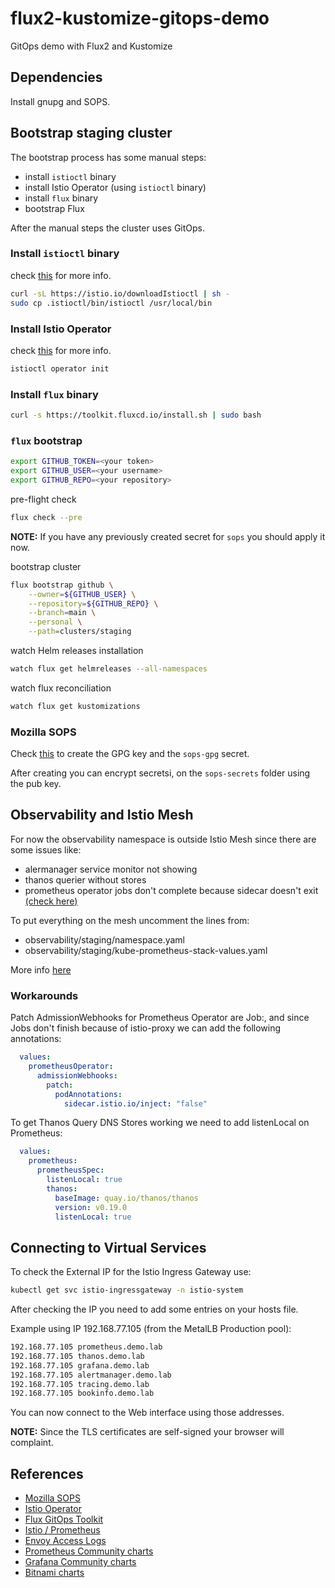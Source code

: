 # flux2-kustomize-gitops-demo

GitOps demo with Flux2 and Kustomize

## Dependencies

Install gnupg and SOPS.

## Bootstrap staging cluster

The bootstrap process has some manual steps:

* install `istioctl` binary
* install Istio Operator (using `istioctl` binary)
* install `flux` binary
* bootstrap Flux

After the manual steps the cluster uses GitOps.

### Install `istioctl` binary

check [this](https://istio.io/latest/docs/ops/diagnostic-tools/istioctl/) for more info.

```bash
curl -sL https://istio.io/downloadIstioctl | sh -
sudo cp .istioctl/bin/istioctl /usr/local/bin
```

### Install Istio Operator

check [this](https://istio.io/latest/docs/setup/install/operator/) for more info.

```bash
istioctl operator init
```

### Install `flux` binary

```bash
curl -s https://toolkit.fluxcd.io/install.sh | sudo bash
```

### `flux` bootstrap

```bash
export GITHUB_TOKEN=<your token>
export GITHUB_USER=<your username>
export GITHUB_REPO=<your repository>
```

pre-flight check

```bash
flux check --pre
```

**NOTE:** If you have any previously created secret for `sops` you should apply it now.

bootstrap cluster

```bash
flux bootstrap github \
    --owner=${GITHUB_USER} \
    --repository=${GITHUB_REPO} \
    --branch=main \
    --personal \
    --path=clusters/staging
```

watch Helm releases installation

```bash
watch flux get helmreleases --all-namespaces
```

watch flux reconciliation

```bash
watch flux get kustomizations
```

### Mozilla SOPS

Check [this](https://toolkit.fluxcd.io/guides/mozilla-sops/) to create the GPG key and the `sops-gpg` secret.

After creating you can encrypt secretsi, on the `sops-secrets` folder using the pub key.

## Observability and Istio Mesh

For now the observability namespace is outside Istio Mesh since there are some
issues like:

* alermanager service monitor not showing
* thanos querier without stores
* prometheus operator jobs don't complete because sidecar doesn't exit [(check here)](https://medium.com/redbox-techblog/handling-istio-sidecars-in-kubernetes-jobs-c392661c4af7)

To put everything on the mesh uncomment the lines from:

* observability/staging/namespace.yaml
* observability/staging/kube-prometheus-stack-values.yaml

More info [here](https://istio.io/latest/docs/ops/integrations/prometheus/)

### Workarounds

Patch AdmissionWebhooks for Prometheus Operator are Job:, and since Jobs don't
finish because of istio-proxy we can add the following annotations:

```yaml
  values:
    prometheusOperator:
      admissionWebhooks:
        patch:
          podAnnotations:
            sidecar.istio.io/inject: "false"
```

To get Thanos Query DNS Stores working we need to add listenLocal on Prometheus:

```yaml
  values:
    prometheus:
      prometheusSpec:
        listenLocal: true
        thanos:
          baseImage: quay.io/thanos/thanos
          version: v0.19.0
          listenLocal: true
```

## Connecting to Virtual Services

To check the External IP for the Istio Ingress Gateway use:

```bash
kubectl get svc istio-ingressgateway -n istio-system
```

After checking the IP you need to add some entries on your hosts file.

Example using IP 192.168.77.105 (from the MetalLB Production pool):

```bash
192.168.77.105 prometheus.demo.lab
192.168.77.105 thanos.demo.lab
192.168.77.105 grafana.demo.lab
192.168.77.105 alertmanager.demo.lab
192.168.77.105 tracing.demo.lab
192.168.77.105 bookinfo.demo.lab
```

You can now connect to the Web interface using those addresses.

**NOTE:** Since the TLS certificates are self-signed your browser will complaint.

## References

* [Mozilla SOPS](https://toolkit.fluxcd.io/guides/mozilla-sops/#gitops-workflow)
* [Istio Operator](https://istio.io/latest/docs/setup/install/operator/)
* [Flux GitOps Toolkit](https://toolkit.fluxcd.io/)
* [Istio / Prometheus](https://istio.io/latest/docs/ops/integrations/prometheus/)
* [Envoy Access Logs](https://istio.io/latest/docs/tasks/observability/logs/access-log/)
* [Prometheus Community charts](https://github.com/prometheus-community/helm-charts)
* [Grafana Community charts](https://github.com/grafana/helm-charts)
* [Bitnami charts](https://github.com/bitnami/charts)
